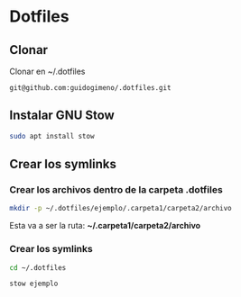 # Dotfiles

## Clonar

Clonar en ~/.dotfiles
```git
git@github.com:guidogimeno/.dotfiles.git
```

## Instalar GNU Stow
```bash
sudo apt install stow
```

## Crear los symlinks

### Crear los archivos dentro de la carpeta .dotfiles

```bash
mkdir -p ~/.dotfiles/ejemplo/.carpeta1/carpeta2/archivo
```

Esta va a ser la ruta: 
**~/.carpeta1/carpeta2/archivo**

### Crear los symlinks
```bash
cd ~/.dotfiles

stow ejemplo
```
